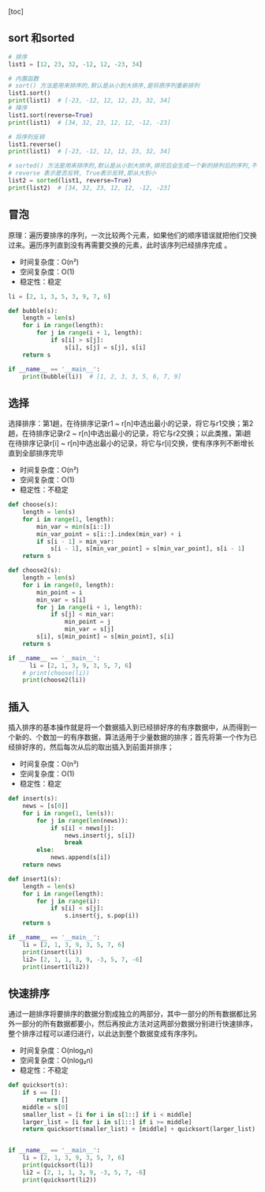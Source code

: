 [toc]

## sort 和sorted

```python
# 排序
list1 = [12, 23, 32, -12, 12, -23, 34]

# 内置函数
# sort() 方法是用来排序的,默认是从小到大排序,是将原序列重新排列
list1.sort()
print(list1)  # [-23, -12, 12, 12, 23, 32, 34]
# 降序
list1.sort(reverse=True)
print(list1)  # [34, 32, 23, 12, 12, -12, -23]

# 将序列反转
list1.reverse()
print(list1)  # [-23, -12, 12, 12, 23, 32, 34]

# sorted() 方法是用来排序的,默认是从小到大排序,排完后会生成一个新的排列后的序列,不会影响原序列的顺序
# reverse 表示是否反转, True表示反转,即从大到小
list2 = sorted(list1, reverse=True)
print(list2)  # [34, 32, 23, 12, 12, -12, -23]
```

## 冒泡

原理：遍历要排序的序列，一次比较两个元素，如果他们的顺序错误就把他们交换过来。遍历序列直到没有再需要交换的元素，此时该序列已经排序完成 。

* 时间复杂度：O(n²)
* 空间复杂度：O(1)
* 稳定性：稳定

```python
li = [2, 1, 3, 5, 3, 9, 7, 6]

def bubble(s):
    length = len(s)
    for i in range(length):
        for j in range(i + 1, length):
            if s[i] > s[j]:
                s[i], s[j] = s[j], s[i]
    return s

if __name__ == '__main__':
    print(bubble(li))  # [1, 2, 3, 3, 5, 6, 7, 9]
```

## 选择

选择排序：第1趟，在待排序记录r1 ~ r[n]中选出最小的记录，将它与r1交换；第2趟，在待排序记录r2 ~ r[n]中选出最小的记录，将它与r2交换；以此类推，第i趟在待排序记录r[i] ~ r[n]中选出最小的记录，将它与r[i]交换，使有序序列不断增长直到全部排序完毕

* 时间复杂度：O(n²)
* 空间复杂度：O(1)
* 稳定性：不稳定

```python
def choose(s):
    length = len(s)
    for i in range(1, length):
        min_var = min(s[i::])
        min_var_point = s[i::].index(min_var) + i
        if s[i - 1] > min_var:
            s[i - 1], s[min_var_point] = s[min_var_point], s[i - 1]
    return s

def choose2(s):
    length = len(s)
    for i in range(0, length):
        min_point = i
        min_var = s[i]
        for j in range(i + 1, length):
            if s[j] < min_var:
                min_point = j
                min_var = s[j]
        s[i], s[min_point] = s[min_point], s[i]
    return s

if __name__ == '__main__':
	  li = [2, 1, 3, 9, 3, 5, 7, 6]
    # print(choose(li))
    print(choose2(li))
```

## 插入

插入排序的基本操作就是将一个数据插入到已经排好序的有序数据中，从而得到一个新的、个数加一的有序数据，算法适用于少量数据的排序；首先将第一个作为已经排好序的，然后每次从后的取出插入到前面并排序；

* 时间复杂度：O(n²)
* 空间复杂度：O(1)
* 稳定性：稳定

```python
def insert(s):
    news = [s[0]]
    for i in range(1, len(s)):
        for j in range(len(news)):
            if s[i] < news[j]:
                news.insert(j, s[i])
                break
        else:
            news.append(s[i])
    return news

def insert1(s):
    length = len(s)
    for i in range(length):
        for j in range(i):
            if s[i] < s[j]:
                s.insert(j, s.pop(i))
    return s

if __name__ == '__main__':
    li = [2, 1, 3, 9, 3, 5, 7, 6]
    print(insert(li))
    li2= [2, 1, 1, 3, 9, -3, 5, 7, -6]
    print(insert1(li2))
```

## 快速排序

通过一趟排序将要排序的数据分割成独立的两部分，其中一部分的所有数据都比另外一部分的所有数据都要小，然后再按此方法对这两部分数据分别进行快速排序，整个排序过程可以递归进行，以此达到整个数据变成有序序列。

* 时间复杂度：O(nlog₂n)
* 空间复杂度：O(nlog₂n)
* 稳定性：不稳定

```python
def quicksort(s):
    if s == []:
        return []
    middle = s[0]
    smaller_list = [i for i in s[1::] if i < middle]
    larger_list = [i for i in s[1::] if i >= middle]
    return quicksort(smaller_list) + [middle] + quicksort(larger_list)


if __name__ == '__main__':
    li = [2, 1, 3, 9, 3, 5, 7, 6]
    print(quicksort(li))
    li2 = [2, 1, 1, 3, 9, -3, 5, 7, -6]
    print(quicksort(li2))
```

















​	